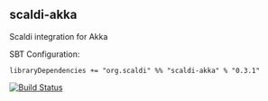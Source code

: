 ## scaldi-akka

Scaldi integration for Akka

SBT Configuration:

    libraryDependencies += "org.scaldi" %% "scaldi-akka" % "0.3.1"

[![Build Status](https://travis-ci.org/scaldi/scaldi-akka.png)](https://travis-ci.org/scaldi/scaldi-akka)